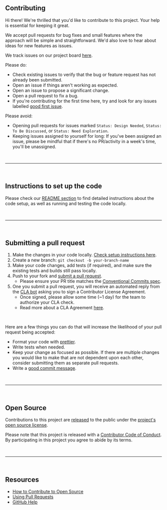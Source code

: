 ## Contributing

Hi there! We're thrilled that you'd like to contribute to this project. Your help is essential for keeping it great.

We accept pull requests for bug fixes and small features where the approach will be simple and straightforward. We'd also love to hear about ideas for new features as issues.

We track issues on our project board [here](https://github.com/OffchainLabs/arbitrum-token-bridge/issues).

Please do:

- Check existing issues to verify that the bug or feature request has not already been submitted.
- Open an issue if things aren't working as expected.
- Open an issue to propose a significant change.
- Open a pull request to fix a bug.
- If you're contributing for the first time here, try and look for any issues labelled [good first issue](https://github.com/OffchainLabs/arbitrum-token-bridge/contribute).

Please avoid:

- Opening pull requests for issues marked `Status: Design Needed`, `Status: To Be Discussed`, or `Status: Need Exploration`.
- Keeping issues assigned to yourself for long: If you've been assigned an issue, please be mindful that if there's no PR/activity in a week's time, you'll be unassigned.

<br />

---

<br />

## Instructions to set up the code

Please check our [README section](/README.md) to find detailed instructions about the code setup, as well as running and testing the code locally.

<br />

---

<br />

## Submitting a pull request

1. Make the changes in your code locally. [Check setup instructions here](/README.md).
2. Create a new branch: `git checkout -b your-branch-name`
3. Make your code changes, add tests (if required), and make sure the existing tests and builds still pass locally.
4. Push to your fork and [submit a pull request](https://github.com/OffchainLabs/arbitrum-token-bridge/pulls).
   - Please ensure your PR title matches the [Conventional Commits spec](https://www.conventionalcommits.org/).
5. One you submit a pull request, you will receive an automated reply from the [CLA bot](https://github.com/apps/cla-bot) asking you to sign a Contributor License Agreement.
   - Once signed, please allow some time (~1 day) for the team to authorize your CLA check.
   - Read more about a CLA Agreement [here](https://en.wikipedia.org/wiki/Contributor_License_Agreement).

<br />

Here are a few things you can do that will increase the likelihood of your pull request being accepted:

- Format your code with [prettier](https://prettier.io/).
- Write tests when needed.
- Keep your change as focused as possible. If there are multiple changes you would like to make that are not dependent upon each other, consider submitting them as separate pull requests.
- Write a [good commit message](http://tbaggery.com/2008/04/19/a-note-about-git-commit-messages.html).

<br />

---

<br />

## Open Source

Contributions to this project are [released](https://help.github.com/articles/github-terms-of-service/#6-contributions-under-repository-license) to the public under the [project's open source license](LICENSE).

Please note that this project is released with a [Contributor Code of Conduct](CODE_OF_CONDUCT.md). By participating in this project you agree to abide by its terms.

<br />

---

<br />

## Resources

- [How to Contribute to Open Source](https://opensource.guide/how-to-contribute/)
- [Using Pull Requests](https://help.github.com/articles/about-pull-requests/)
- [GitHub Help](https://help.github.com)
